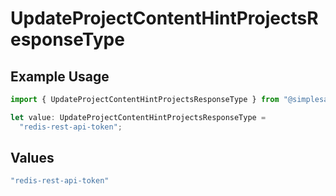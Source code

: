 # UpdateProjectContentHintProjectsResponseType

## Example Usage

```typescript
import { UpdateProjectContentHintProjectsResponseType } from "@simplesagar/vercel/models/updateprojectop.js";

let value: UpdateProjectContentHintProjectsResponseType =
  "redis-rest-api-token";
```

## Values

```typescript
"redis-rest-api-token"
```